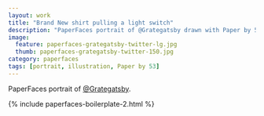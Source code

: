 ```yaml
---
layout: work
title: "Brand New shirt pulling a light switch"
description: "PaperFaces portrait of @Grategatsby drawn with Paper by 53 on an iPad."
image: 
  feature: paperfaces-grategatsby-twitter-lg.jpg
  thumb: paperfaces-grategatsby-twitter-150.jpg
category: paperfaces
tags: [portrait, illustration, Paper by 53]
---
```


PaperFaces portrait of [@Grategatsby](http://twitter.com/Grategatsby).

{% include paperfaces-boilerplate-2.html %}